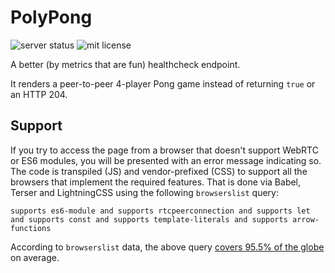 # PolyPong

![server status](https://img.shields.io/website?down_message=offline&label=server%20status&style=flat-square&up_message=online&url=https%3A%2F%2Fopenendpoint.tools%2Fping%2F)
![mit license](https://img.shields.io/github/license/thearchitector/openendpoint-tools?style=flat-square)

A better (by metrics that are fun) healthcheck endpoint.

It renders a peer-to-peer 4-player Pong game instead of returning `true` or an HTTP 204.

## Support

If you try to access the page from a browser that doesn't support WebRTC or ES6 modules, you will be presented with an error message indicating so. The code is transpiled (JS) and vendor-prefixed (CSS) to support all the browsers that implement the required features. That is done via Babel, Terser and LightningCSS using the following `browserslist` query:

```plain
supports es6-module and supports rtcpeerconnection and supports let and supports const and supports template-literals and supports arrow-functions
```

According to `browserslist` data, the above query [covers 95.5% of the globe](https://browsersl.ist/#q=supports+es6-module+and+supports+rtcpeerconnection+and+supports+let+and+supports+const+and+supports+template-literals+and+supports+arrow-functions) on average.
